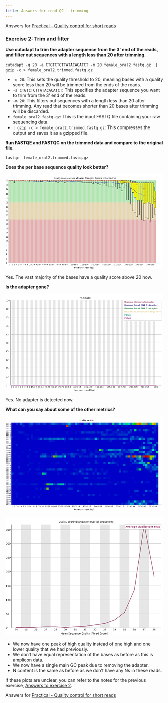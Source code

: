 ```yaml
---
title: Answers for read QC - trimming
---
```


Answers for [Practical - Quality control for short reads](/quality-control/20-short-read-qc/)

### Exercise 2: Trim and filter

**Use cutadapt to trim the adapter sequence from the 3' end of the reads, and filter out sequences with a length less than 20 after trimming.**

```
cutadapt -q 20 -a CTGTCTCTTATACACATCT -m 20 female_oral2.fastq.gz  | gzip -c > female_oral2.trimmed.fastq.gz
```

* `-q 20`: This sets the quality threshold to 20, meaning bases with a quality score less than 20 will be trimmed from the ends of the reads.
* `-a CTGTCTCTTATACACATCT`: This specifies the adapter sequence you want to trim from the 3' end of the reads.
* `-m 20`: This filters out sequences with a length less than 20 after trimming. Any read that becomes shorter than 20 bases after trimming will be discarded.
* `female_oral2.fastq.gz`: This is the input FASTQ file containing your raw sequencing data.
* `| gzip -c > female_oral2.trimmed.fastq.gz`: This compresses the output and saves it as a gzipped file.

**Run FASTQE and FASTQC on the trimmed data and compare to the original file.**

```
fastqc  female_oral2.trimmed.fastq.gz
```

**Does the per base sequence quality look better?**

![Alt text](/quality-control/img/image-12.png)

Yes. The vast majority of the bases have a quality score above 20 now.

**Is the adapter gone?**

![Alt text](/quality-control/img/image-15.png)

Yes. No adapter is detected now.

**What can you say about some of the other metrics?**

![Alt text](/quality-control/img/image-13.png)

![Alt text](/quality-control/img/image-14.png)

* We now have one peak of high quality instead of one high and one lower quality that we had previously.
* We don’t have equal representation of the bases as before as this is amplicon data.
* We now have a single main GC peak due to removing the adapter.
* N content is the same as before as we don’t have any Ns in these reads.

If these plots are unclear, you can refer to the notes for the previous exercise, [Answers to exercise 2](/exercise-answers/short-read-qc-answers). 

Answers for [Practical - Quality control for short reads](/quality-control/20-short-read-qc/)

